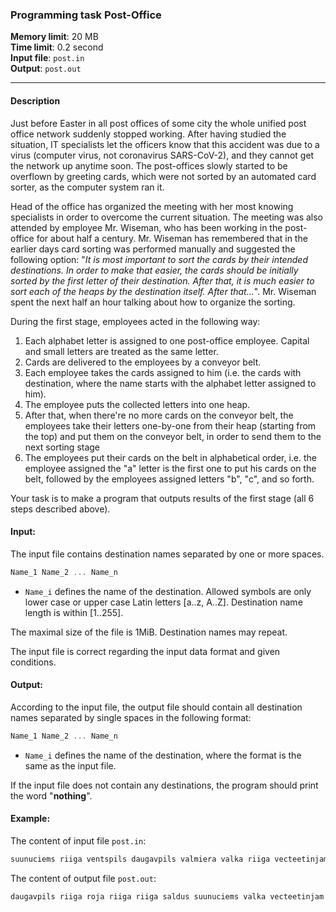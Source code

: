 ### Programming task Post-Office

**Memory limit**: 20 MB  
**Time limit**: 0.2 second  
**Input file**: `post.in`  
**Output**: `post.out`

---

#### Description

Just before Easter in all post offices of some city the whole unified post office network suddenly stopped working. After having studied the situation, IT specialists let the officers know that this accident was due to a virus (computer virus, not coronavirus SARS-CoV-2), and they cannot get the network up anytime soon. The post-offices slowly started to be overflown by greeting cards, which were not sorted by an automated card sorter, as the computer system ran it.

Head of the office has organized the meeting with her most knowing specialists in order to overcome the current situation. The meeting was also attended by employee Mr. Wiseman, who has been working in the post-office for about half a century. Mr. Wiseman has remembered that in the earlier days card sorting was performed manually and suggested the following option: "*It is most important to sort the cards by their intended destinations. In order to make that easier, the cards should be initially sorted by the first letter of their destination. After that, it is much easier to sort each of the heaps by the destination itself. After that...*". Mr. Wiseman spent the next half an hour talking about how to organize the sorting.

During the first stage, employees acted in the following way:

1.	Each alphabet letter is assigned to one post-office employee. Capital and small letters are treated as the same letter.
2.	Cards are delivered to the employees by a conveyor belt.
3.	Each employee takes the cards assigned to him (i.e. the cards with destination, where the name starts with the alphabet letter assigned to him).
4.	The employee puts the collected letters into one heap.
5.	After that, when there're no more cards on the conveyor belt, the employees take their letters one-by-one from their heap (starting from the top) and put them on the conveyor belt, in order to send them to the next sorting stage
6.	The employees put their cards on the belt in alphabetical order, i.e. the employee assigned the "a" letter is the first one to put his cards on the belt, followed by the employees assigned letters "b", "c", and so forth.

Your task is to make a program that outputs results of the first stage (all 6 steps described above).

#### Input: 

The input file contains destination names separated by one or more spaces.

```c
Name_1 Name_2 ... Name_n
```

* `Name_i` defines the name of the destination. Allowed symbols are only lower case or upper case Latin letters [a..z, A..Z]. Destination name length is within $[1..255]$. 

The maximal size of the file is 1MiB. Destination names may repeat.

The input file is correct regarding the input data format and given conditions.

#### Output:

According to the input file, the output file should contain all destination names separated by single spaces in the following format:

```c
Name_1 Name_2 ... Name_n
```

* `Name_i` defines the name of the destination, where the format is the same as the input file.

If the input file does not contain any destinations, the program should print the word "**nothing**".


#### Example:

The content of input file `post.in`:

```c
suunuciems riiga ventspils daugavpils valmiera valka riiga vecteetinjam saldus valka roja riiga
```

The content of output file `post.out`:

```c
daugavpils riiga roja riiga riiga saldus suunuciems valka vecteetinjam valka valmiera ventspils
```
